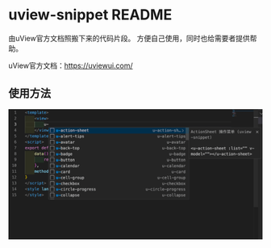 # uview-snippet README

由uView官方文档照搬下来的代码片段。
方便自己使用，同时也给需要者提供帮助。

uView官方文档：https://uviewui.com/

## 使用方法
![demo](./images/demo.png)

